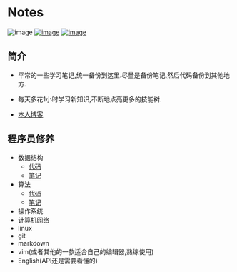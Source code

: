 # Notes

![image](https://img.shields.io/badge/license-Apache2.0-blue.svg)
[![image](https://img.shields.io/badge/author-xfhy-orange.svg)](https://github.com/xfhy)
[![image](https://img.shields.io/badge/CSDN-潇风寒月-orange.svg)](https://blog.csdn.net/xfhy_)

## 简介

- 平常的一些学习笔记,统一备份到这里.尽量是备份笔记,然后代码备份到其他地方.

- 每天多花1小时学习新知识,不断地点亮更多的技能树.

- [本人博客](http://blog.csdn.net/xfhy_)

## 程序员修养

- 数据结构
	- [代码](https://github.com/xfhy/dataStructure)
	- [笔记]( https://github.com/xfhy/notes/tree/master/%E6%95%B0%E6%8D%AE%E7%BB%93%E6%9E%84)
- 算法
	- [代码](https://github.com/xfhy/Algorithm-basis)
	- [笔记](https://github.com/xfhy/notes/tree/master/%E7%AE%97%E6%B3%95)
- 操作系统
- 计算机网络
- linux
- git
- markdown
- vim(或者其他的一款适合自己的编辑器,熟练使用)
- English(API还是需要看懂的)

